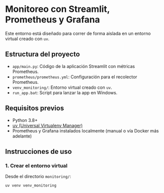 # Monitoreo con Streamlit, Prometheus y Grafana

Este entorno está diseñado para correr de forma aislada en un entorno virtual creado con `uv`.

## Estructura del proyecto

- `app/main.py`: Código de la aplicación Streamlit con métricas Prometheus.
- `prometheus/prometheus.yml`: Configuración para el recolector Prometheus.
- `venv_monitoring/`: Entorno virtual creado con `uv`.
- `run_app.bat`: Script para lanzar la app en Windows.

## Requisitos previos

- Python 3.8+
- [uv (Universal Virtualenv Manager)](https://github.com/astral-sh/uv)
- Prometheus y Grafana instalados localmente (manual o vía Docker más adelante)

## Instrucciones de uso

### 1. Crear el entorno virtual
Desde el directorio `monitoring/`:

```bash
uv venv venv_monitoring
